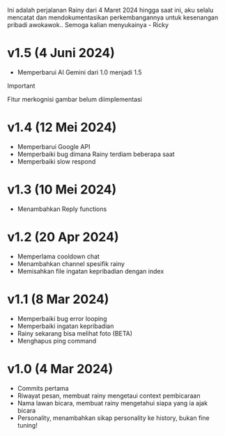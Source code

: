 Ini adalah perjalanan Rainy dari 4 Maret 2024 hingga saat ini, aku selalu mencatat dan mendokumentasikan perkembangannya untuk kesenangan pribadi awokawok.. Semoga kalian menyukainya - Ricky
# v1.5 (4 Juni 2024)
- Memperbarui AI Gemini dari 1.0 menjadi 1.5
> [!IMPORTANT]
> Fitur merkognisi gambar belum diimplementasi

# v1.4 (12 Mei 2024)
- Memperbarui Google API
- Memperbaiki bug dimana Rainy terdiam beberapa saat
- Memperbaiki slow respond
  
# v1.3 (10 Mei 2024)
- Menambahkan Reply functions

# v1.2 (20 Apr 2024)
- Memperlama cooldown chat
- Menambahkan channel spesifik rainy
- Memisahkan file ingatan kepribadian dengan index

# v1.1 (8 Mar 2024)
- Memperbaiki bug error looping
- Memperbaiki ingatan kepribadian 
- Rainy sekarang bisa melihat foto (BETA)
- Menghapus ping command

# v1.0 (4 Mar 2024)
- Commits pertama
- Riwayat pesan, membuat rainy mengetaui context pembicaraan
- Nama lawan bicara, membuat rainy mengetahui siapa yang ia ajak bicara
- Personality, menambahkan sikap personality ke history, bukan fine tuning!

